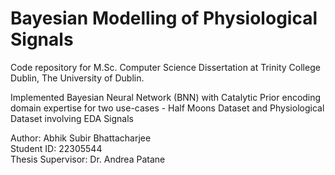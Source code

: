 # Bayesian Modelling of Physiological Signals
Code repository for M.Sc. Computer Science Dissertation at Trinity College Dublin, The University of Dublin.

Implemented Bayesian Neural Network (BNN) with Catalytic Prior encoding domain expertise for two use-cases - Half Moons Dataset and Physiological Dataset involving EDA Signals

Author: Abhik Subir Bhattacharjee <br />
Student ID: 22305544 <br />
Thesis Supervisor: Dr. Andrea Patane <br />
